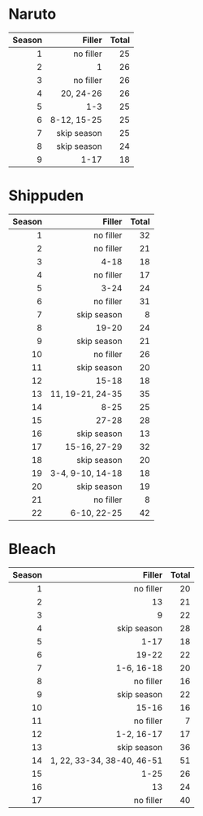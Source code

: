 # Naruto

| Season |      Filler | Total |
| -----: | ----------: | ----: |
|      1 |   no filler |    25 |
|      2 |           1 |    26 |
|      3 |   no filler |    26 |
|      4 |   20, 24-26 |    26 |
|      5 |         1-3 |    25 |
|      6 | 8-12, 15-25 |    25 |
|      7 | skip season |    25 |
|      8 | skip season |    24 |
|      9 |        1-17 |    18 |

# Shippuden

| Season |           Filler | Total |
| -----: | ---------------: | ----: |
|      1 |        no filler |    32 |
|      2 |        no filler |    21 |
|      3 |             4-18 |    18 |
|      4 |        no filler |    17 |
|      5 |             3-24 |    24 |
|      6 |        no filler |    31 |
|      7 |      skip season |     8 |
|      8 |            19-20 |    24 |
|      9 |      skip season |    21 |
|     10 |        no filler |    26 |
|     11 |      skip season |    20 |
|     12 |            15-18 |    18 |
|     13 | 11, 19-21, 24-35 |    35 |
|     14 |             8-25 |    25 |
|     15 |            27-28 |    28 |
|     16 |      skip season |    13 |
|     17 |     15-16, 27-29 |    32 |
|     18 |      skip season |    20 |
|     19 | 3-4, 9-10, 14-18 |    18 |
|     20 |      skip season |    19 |
|     21 |        no filler |     8 |
|     22 |      6-10, 22-25 |    42 |

# Bleach

| Season |                     Filler | Total |
| -----: | -------------------------: | ----: |
|      1 |                  no filler |    20 |
|      2 |                         13 |    21 |
|      3 |                          9 |    22 |
|      4 |                skip season |    28 |
|      5 |                       1-17 |    18 |
|      6 |                      19-22 |    22 |
|      7 |                 1-6, 16-18 |    20 |
|      8 |                  no filler |    16 |
|      9 |                skip season |    22 |
|     10 |                      15-16 |    16 |
|     11 |                  no filler |     7 |
|     12 |                 1-2, 16-17 |    17 |
|     13 |                skip season |    36 |
|     14 | 1, 22, 33-34, 38-40, 46-51 |    51 |
|     15 |                       1-25 |    26 |
|     16 |                         13 |    24 |
|     17 |                  no filler |    40 |
